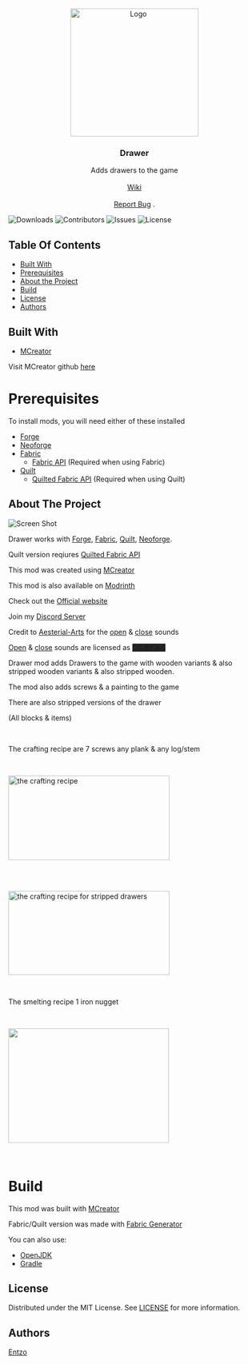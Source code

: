 
<br/>
<p align="center">
  <a href="https://github.com/EntzoMC/drawer">
    <img src="https://i.imgur.com/Vy6Xgnr.png" alt="Logo" width="256" height="256">
  </a>

  <h3 align="center">Drawer</h3>

  <p align="center">
    Adds drawers to the game
    <br/>
    <br/>
    <a href="https://github.com/EntzoMC/drawer/wiki">Wiki</a>
    <br/>
    <br/>
    <a href="https://github.com/EntzoMC/drawer/issues">Report Bug</a>
    .
  </p>
</p>

![Downloads](https://img.shields.io/github/downloads/EntzoMC/drawer/total) ![Contributors](https://img.shields.io/github/contributors/EntzoMC/drawer?color=dark-green) ![Issues](https://img.shields.io/github/issues/EntzoMC/drawer) ![License](https://img.shields.io/github/license/EntzoMC/drawer) 

## Table Of Contents

* [Built With](#built-with)
* [Prerequisites](#prerequisites)
* [About the Project](#about-the-project)
* [Build](#build)
* [License](#license)
* [Authors](#authors)

## Built With

* [MCreator](https://mcreator.net)

Visit MCreator github [here](https://github.com/MCreator/MCreator)

# Prerequisites

To install mods, you will need either of these installed 

* [Forge](https://files.minecraftforge.net/net/minecraftforge/forge/)
* [Neoforge](https://neoforged.net)
* [Fabric](https://fabricmc.net)
    * [Fabric API](https://modrinth.com/mod/fabric-api) (Required when using Fabric)
* [Quilt](https://quiltmc.org/en/) 
    * [Quilted Fabric API](https://github.com/QuiltMC/quilted-fabric-api) (Required when using Quilt)

## About The Project

![Screen Shot](https://cdn.modrinth.com/data/MxQJZHGa/images/f2f874d811ec07b10e574d41805ad37d4344be95.png)

<p>Drawer works with <a href="https://files.minecraftforge.net/net/minecraftforge/forge/" target="_blank" rel="noopener">Forge</a>, <a href="https://fabricmc.net/" target="_blank" rel="noopener">Fabric</a>, <a href="https://quiltmc.org/en/" target="_blank" rel="noopener">Quilt</a>, <a href="https://neoforged.net/" target="_blank" rel="noopener">Neoforge</a>.</p>
<p>Quilt version reqiures <a href="https://github.com/QuiltMC/quilted-fabric-api" target="_blank" rel="noopener">Quilted Fabric API</a></p>
<p>This mod was created using <a href="https://mcreator.net/">MCreator</a></p>
<p>This mod is also available on <a href="https://modrinth.com/mod/drawer">Modrinth</a></p>
<p>Check out the <a href="https://entzomc.com/mods">Official website</a></p>
<p>Join my <a title="Discord Server" href="https://discord.com/invite/9dqH4Qgane">Discord Server</a></p>
<p>Credit to&nbsp;<a href="https://freesound.org/people/Aesterial-Arts/" target="_blank" rel="nofollow noopener noreferrer">Aesterial-Arts</a>&nbsp;for the <a href="https://freesound.org/people/Aesterial-Arts/sounds/633915/">open</a> &amp; <a href="https://freesound.org/people/Aesterial-Arts/sounds/633838/" target="_blank" rel="noopener">close</a> sounds</p>
<p><a href="https://freesound.org/people/Aesterial-Arts/sounds/633915/">Open</a> &amp; <a href="https://freesound.org/people/Aesterial-Arts/sounds/633838/" target="_blank" rel="noopener">close</a> sounds are licensed as <a style="background-color: rgb(38, 38, 38); font-family: sans-serif;" href="https://creativecommons.org/licenses/by/4.0/" target="_blank" rel="noopener">CC BY 4.0</a></p>
<p>Drawer mod</strong>&nbsp;adds Drawers to the game with wooden variants & also stripped wooden variants & also stripped wooden.&nbsp;</p>
<p>The mod also adds screws & a painting to the game</p>
<p>There are also stripped versions of the drawer</p>
<p>(All blocks & items)</p>
<p>&nbsp;</p>
<p>The crafting recipe are 7 screws any plank & any log/stem</p>
<p>&nbsp;</p>
<p><img src="https://cdn.modrinth.com/data/MxQJZHGa/images/46e8f54ce2478c7fe77498dbdd2a2ef7595e491a.gif" alt="the crafting recipe" width="322" height="169" /></p>
<p>&nbsp;</p>
<p>&nbsp;<br /><img src="https://cdn.modrinth.com/data/MxQJZHGa/images/a78edc38892154ac6b91cfdcb598f722f5d8ec04.gif" alt="the crafting recipe for stripped drawers" width="322" height="168" /></p>
<p>&nbsp;</p>
<p>The smelting recipe 1 iron nugget</p>
<p>&nbsp;</p>
<p><img src="https://cdn.modrinth.com/data/MxQJZHGa/images/872567949996b9922d488cb8ba9ba555e8a07c10.png" width="321" height="229" /></p>
<p>&nbsp;</p>

# Build
This mod was built with [MCreator](https://mcreator.net) 

Fabric/Quilt version was made with [Fabric Generator](https://mcreator.net/plugin/64512/mcreator-fabric-generator)

You can also use:
* [OpenJDK](https://openjdk.org)
* [Gradle](https://gradle.org)

## License

Distributed under the MIT License. See [LICENSE](https://github.com/EntzoMC/drawer/blob/main/LICENSE) for more information.

## Authors

[Entzo](https://github.com/entzo)
